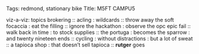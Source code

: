 Tags: redmond, stationary bike
Title: M5FT CAMPU5
  
viz-a-viz: topics brokering :: acling : wildcards :: throw away the soft focaccia : eat the filling :: ignore the hackathon : observe the opc epic fail :: walk back in time : to stock supplies :: the portuga : becomes the sparrow : and twenty nineteen ends :: cycling : without distractions : but a lot of sweat :: a tapioca shop : that doesn’t sell tapioca :: **rutger** goes
